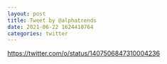 ```yaml
--- 
layout: post 
title: Tweet by @alphatrends 
date: 2021-06-22 1624410764 
categories: twitter 
--- 
```

https://twitter.com/o/status/1407506847310004236